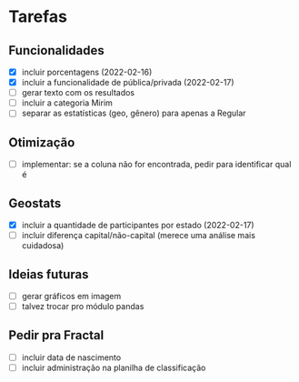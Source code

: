 # Tarefas

## Funcionalidades

- [x] incluir porcentagens (2022-02-16)
- [x] incluir a funcionalidade de pública/privada (2022-02-17)
- [ ] gerar texto com os resultados
- [ ] incluir a categoria Mirim
- [ ] separar as estatísticas (geo, gênero) para apenas a Regular

## Otimização

- [ ] implementar: se a coluna não for encontrada, pedir para identificar qual é

## Geostats

- [x] incluir a quantidade de participantes por estado (2022-02-17)
- [ ] incluir diferença capital/não-capital (merece uma análise mais cuidadosa)

## Ideias futuras

- [ ] gerar gráficos em imagem
- [ ] talvez trocar pro módulo pandas

## Pedir pra Fractal 

- [ ] incluir data de nascimento
- [ ] incluir administração na planilha de classificação